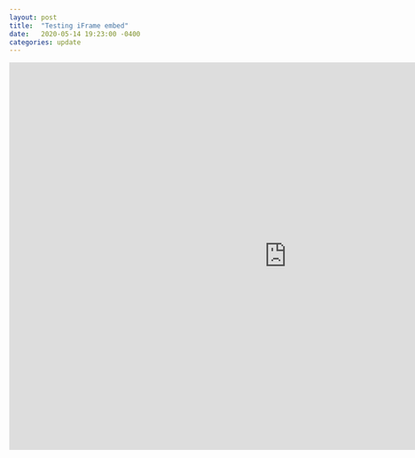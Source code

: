 ```yaml
---
layout: post
title:  "Testing iFrame embed"
date:   2020-05-14 19:23:00 -0400
categories: update
---
```


<IFRAME WIDTH=1000 HEIGHT=700 FRAMEBORDER=0 SRC="https://publish.smartsheet.com/0e878562a6ef4e4996884fa29081cd13"></IFRAME>